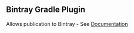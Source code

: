 Bintray Gradle Plugin
----------------------

Allows publication to Bintray - See [Documentation](./gradle-plugin/README.md)


